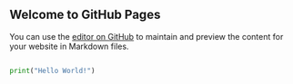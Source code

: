 ## Welcome to GitHub Pages

You can use the [editor on GitHub](https://github.com/Mahgoobi/pagestest/edit/master/README.md) to maintain and preview the content for your website in Markdown files.

```python

print("Hello World!")

```


